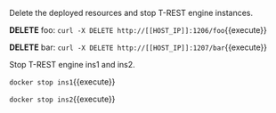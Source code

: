 <!--
 * @Descripttion: 
 * @Author: lzy
 * @Date: 2020-05-21 10:06:25
 * @LastEditors: lzy
 * @LastEditTime: 2020-05-21 19:45:16
--> 
Delete the deployed resources and stop T-REST engine instances.

**DELETE** foo: `curl -X DELETE http://[[HOST_IP]]:1206/foo`{{execute}}

**DELETE** bar: `curl -X DELETE http://[[HOST_IP]]:1207/bar`{{execute}}

Stop T-REST engine ins1 and ins2.

`docker stop ins1`{{execute}}

`docker stop ins2`{{execute}}